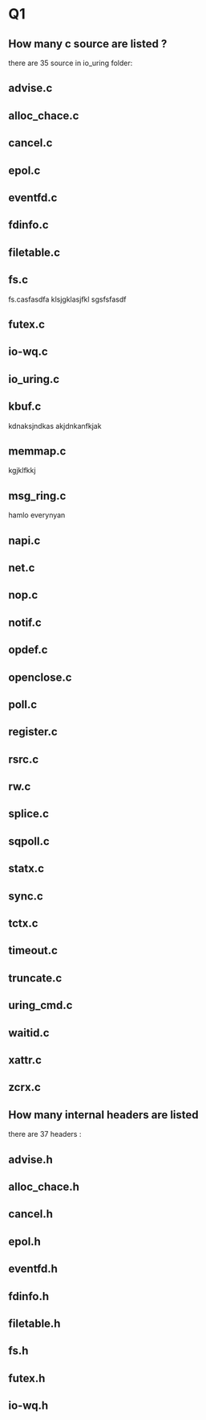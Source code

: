 # Q1
## How many c source are listed ?

there are 35 source in io_uring folder:
## advise.c
## alloc_chace.c
## cancel.c
## epol.c
## eventfd.c
## fdinfo.c
## filetable.c
## fs.c
fs.casfasdfa
klsjgklasjfkl
sgsfsfasdf
## futex.c

## io-wq.c
## io_uring.c
## kbuf.c
kdnaksjndkas
akjdnkanfkjak
## memmap.c
kgjklfkkj
## msg_ring.c
hamlo
everynyan
## napi.c
## net.c
## nop.c
## notif.c

## opdef.c
## openclose.c
## poll.c
## register.c
## rsrc.c
## rw.c
## splice.c
## sqpoll.c
## statx.c

## sync.c
## tctx.c
## timeout.c
## truncate.c
## uring_cmd.c
## waitid.c
## xattr.c
## zcrx.c


## How many internal headers are listed

there are 37 headers :
## advise.h
## alloc_chace.h
## cancel.h
## epol.h
## eventfd.h
## fdinfo.h
## filetable.h
## fs.h
## futex.h
## io-wq.h
